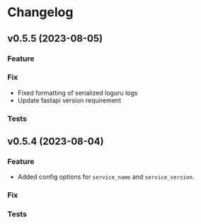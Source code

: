 # Changelog

## v0.5.5 (2023-08-05)

### Feature

### Fix

- Fixed formatting of serialized loguru logs
- Update fastapi version requirement

### Tests

## v0.5.4 (2023-08-04)

### Feature

- Added config options for `service_name` and `service_version`.

### Fix

### Tests